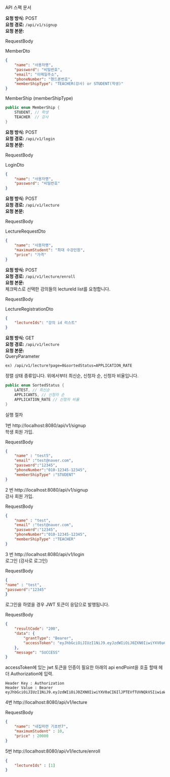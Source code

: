 API 스팩 문서

**요청 방식:** POST  
**요청 경로:** `/api/v1/signup`  
**요청 본문:**  

RequestBody  

MemberDto
```json
{
    "name": "사용자명",
    "password": "비밀번호",
    "email": "이메일주소",
    "phoneNumber": "핸드폰번호",
    "memberShipType": "TEACHER(강사) or STUDENT(학생)"
}
```
MemberShip (memberShipType)
```java
public enum MemberShip {
    STUDENT, // 학생
    TEACHER  // 강사
}

```


**요청 방식:** POST  
**요청 경로:** `/api/v1/login`  
**요청 본문:**  

RequestBody

LoginDto

```json
{
    "name": "사용자명",
    "password": "비밀번호"
}
```

**요청 방식:** POST  
**요청 경로:** `/api/v1/lecture`  
**요청 본문:**  

RequestBody

LectureRequestDto  

```json
{
    "name": "사용자명",
    "maximumStudent": "최대 수강인원",
    "price": "가격"
}
```

**요청 방식:** POST  
**요청 경로:** `/api/v1/lecture/enroll`  
**요청 본문:**  
체크박스로 선택한 강의들의 lectureId list를 요청합니다. 

RequestBody

LectureRegistrationDto  
 
```json
{
    "lectureIds": "강의 id 리스트"
}
```

**요청 방식:** GET  
**요청 경로:** `/api/v1/lecture`  
**요청 본문:**  
QueryParameter  
```text
ex) /api/v1/lecture?page=0&sortedStatus=APPLICATION_RATE
```  
정렬 상태 종류입니다. 위에서부터 최신순, 신청자 순, 신청자 비율입니다.  
```java
public enum SortedStatus {
    LATEST, // 최신순
    APPLICANTS, // 신청자 순
    APPLICATION_RATE // 신청자 비율
}
```


실행 절차

1번
http://localhost:8080/api/v1/signup  
학생 회원 가입.

RequestBody
```json
{
    "name" : "test5",
    "email" :"test@naver.com",
    "password":"12345",
    "phoneNumber":"010-12345-12345",
    "memberShipType" :"STUDENT"
}
```

2 번
http://localhost:8080/api/v1/signup  
강사 회원 가입.  

RequestBody
```json
{
    "name" : "test",
    "email" :"test@naver.com",
    "password":"12345",
    "phoneNumber":"010-12345-12345",
    "memberShipType" :"TEACHER"
}
```

3 번
http://localhost:8080/api/v1/login  
로그인 (강사로 로그인)  

RequestBody
```json
{
"name" : "test",
"password":"12345"
}
```

로그인을 하였을 경우 JWT 토큰이 응답으로 발행됩니다.

RequestBody
```json
{
    "resultCode": "200",
    "data": {
        "grantType": "Bearer",
        "accessToken": "eyJhbGciOiJIUzI1NiJ9.eyJzdWIiOiJ0ZXN0IiwiYXV0aCI6IlJPTEVfTUVNQkVSIiwiaWF0IjoxNzE4MzQ3Mzk3LCJleHAiOjE3MTgzNDkxOTd9.2CTm0jnY8MVcF2_Rx8Chrxhe82TLwcCsKFO0fMN6vAw"
    },
    "message": "SUCCESS"
}
```
accessToken에 있는 jwt 토큰을 인증이 필요한 아래의 api endPoint을 호출 할때 
헤더 Authorization에 입력.
```text
Header Key : Authorization  
Header Value : Bearer eyJhbGciOiJIUzI1NiJ9.eyJzdWIiOiJ0ZXN0IiwiYXV0aCI6IlJPTEVfTUVNQkVSIiwiaWF0IjoxNzE4MzQ3Mzk3LCJleHAiOjE3MTgzNDkxOTd9.2CTm0jnY8MVcF2_Rx8Chrxhe82TLwcCsKFO0fMN6vAw
```

4번
http://localhost:8080/api/v1/lecture

RequestBody
```json
{
    "name": "내집마련 기초반7",
    "maximumStudent" : 10,
    "price" : 20000
}
```

5번
http://localhost:8080/api/v1/lecture/enroll
```json
{
    "lectureIds" : [1]
}
```